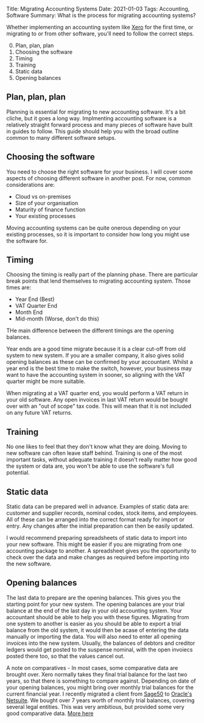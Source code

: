 Title: Migrating Accounting Systems
Date: 2021-01-03
Tags: Accounting, Software
Summary: What is the process for migrating accounting systems?

Whether implementing an accounting system like [Xero](https://xero.com) for the first time, or migrating to or from other software, you'll need to follow the correct steps.

0. Plan, plan, plan
1. Choosing the software
2. Timing
3. Training
4. Static data
5. Opening balances

## Plan, plan, plan

Planning is essential for migrating to new accounting software. It's a bit cliche, but it goes a long way. Implmenting accounting software is a relatively straight forward process and many pieces of software have built in guides to follow. This guide should help you with the broad outline common to many different software setups.

## Choosing the software

You need to choose the right software for your business. I will cover some aspects of choosing different software in another post. For now, common considerations are:

 - Cloud vs on-premises
 - Size of your organisation
 - Maturity of finance function
 - Your existing processes

Moving accounting systems can be quite onerous depending on your existing processes, so it is important to consider how long you might use the software for.

## Timing

Choosing the timing is really part of the planning phase. There are particular break points that lend themselves to migrating accounting system. Those times are:

 - Year End (Best)
 - VAT Quarter End
 - Month End
 - Mid-month (Worse, don't do this)

THe main difference between the different timings are the opening balances.

Year ends are a good time migrate because it is a clear cut-off from old system to new system. If you are a smaller company, it also gives solid opening balances as these can be confirmed by your accountant. Whilst a year end is the best time to make the switch, however, your business may want to have the accounting system in sooner, so aligning with the VAT quarter might be more suitable.

When migrating at a VAT quarter end, you would perform a VAT return in your old software. Any open invoices in last VAT return would be bought over with an "out of scope" tax code. This will mean that it is not included on any future VAT returns.

## Training

No one likes to feel that they don't know what they are doing. Moving to new software can often leave staff behind. Training is one of the most important tasks, without adequate training it doesn't really matter how good the system or data are, you won't be able to use the software's full potential.

## Static data

Static data can be prepared well in advance. Examples of static data are: customer and supplier records, nominal codes, stock items, and employees. All of these can be arranged into the correct format ready for import or entry. Any changes after the initial preparation can then be easily updated.

I would recommend preparing spreadsheets of static data to import into your new software. This might be easier if you are migrating from one accounting package to another. A spreadsheet gives you the opportunity to check over the data and make changes as required before importing into the new software.

## Opening balances

The last data to prepare are the opening balances. This gives you the starting point for your new system. The opening balances are your trial balance at the end of the last day in your old accounting system. Your accountant should be able to help you with these figures. Migrating from one system to another is easier as you should be able to export a trial balance from the old system, it would then be acase of entering the data manually or importing the data. You will also need to enter all opening invoices into the new system. Usually, the balances of debtors and creditor ledgers would get posted to the suspense nominal, with the open invoiecs posted there too, so that the values cancel out.

A note on comparatives - In most cases, some comparative data are brought over. Xero normally takes they final trial balance for the last two years, so that there is something to compare against. Depending on date of your opening balances, you might bring over monthly trial balances for the current financial year. I recently migrated a client from [Sage50](https://www.sage.com/en-gb/products/sage-50cloud/) to [Oracle's Netsuite](https://www.netsuite.com/portal/home.shtml). We bought over 7 years worth of monthly trial balances, covering several legal entities. This was very ambitious, but provided some very good comparative data. [More here]({filename}/articles/2021-01-12_sage_to_netsuite.md)